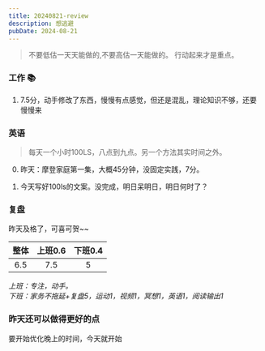 ```yaml
---
title: 20240821-review
description: 想逃避
pubDate: 2024-08-21
---
```



>  不要低估一天天能做的,不要高估一天能做的。 行动起来才是重点。


### 工作 📚

1. 7.5分，动手修改了东西，慢慢有点感觉，但还是混乱，理论知识不够，还要慢慢来


### 英语

>  每天一个小时100LS，八点到九点。另一个方法其实时间之外。

0. 昨天：摩登家庭第一集，大概45分钟，没固定实践，7分。

1. 今天写好100ls的文案。没完成，明日呆明日，明日何时了？


### 复盘

昨天及格了，可喜可贺~~

| 整体   | 上班0.6   | 下班0.4  |
| :---:  |:----:    | :---:    |
| 6.5    | 7.5      | 5        |

*上班：专注，动手。*  
*下班：家务不拖延+复盘5，运动1，视频1，冥想1，英语1，阅读输出1*  


### 昨天还可以做得更好的点

要开始优化晚上的时间，今天就开始


